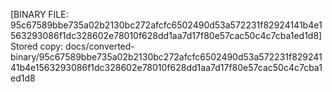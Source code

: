 [BINARY FILE: 95c67589bbe735a02b2130bc272afcfc6502490d53a572231f82924141b4e1563293086f1dc328602e78010f628dd1aa7d17f80e57cac50c4c7cba1ed1d8]
Stored copy: docs/converted-binary/95c67589bbe735a02b2130bc272afcfc6502490d53a572231f82924141b4e1563293086f1dc328602e78010f628dd1aa7d17f80e57cac50c4c7cba1ed1d8
